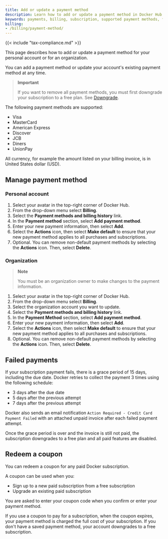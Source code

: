 ```yaml
---
title: Add or update a payment method
description: Learn how to add or update a payment method in Docker Hub
keywords: payments, billing, subscription, supported payment methods, failed payments, coupons
billing:
- /billing/payment-method/
---
```


{{< include "tax-compliance.md" >}}

This page describes how to add or update a payment method for your personal account or for an organization.

You can add a payment method or update your account's existing payment method at any time.

>**Important**
>
> If you want to remove all payment methods, you must first downgrade your subscription to a free plan. See [Downgrade](../../subscription/core-subscription/downgrade.md).

The following payment methods are supported:

- Visa
- MasterCard
- American Express
- Discover
- JCB
- Diners
- UnionPay

All currency, for example the amount listed on your billing invoice, is in United States dollar (USD).

## Manage payment method

### Personal account

1. Select your avatar in the top-right corner of Docker Hub.
2. From the drop-down menu select **Billing**.
3. Select the **Payment methods and billing history** link.
4. In the **Payment method** section, select **Add payment method**.
5. Enter your new payment information, then select **Add**.
6. Select the **Actions** icon, then select **Make default** to ensure that your new payment method applies to all purchases and subscriptions.
7. Optional. You can remove non-default payment methods by selecting the **Actions** icon. Then, select **Delete**.

### Organization

> **Note**
>
> You must be an organization owner to make changes to the payment information.

1. Select your avatar in the top-right corner of Docker Hub.
2. From the drop-down menu select **Billing**.
3. Select the organization account you want to update.
4. Select the **Payment methods and billing history** link.
5. In the **Payment Method** section, select **Add payment method**.
6. Enter your new payment information, then select **Add**.
7. Select the **Actions** icon, then select **Make default** to ensure that your new payment method applies to all purchases and subscriptions.
8. Optional. You can remove non-default payment methods by selecting the **Actions** icon. Then, select **Delete**.

## Failed payments

If your subscription payment fails, there is a grace period of 15 days, including the due date. Docker retries to collect the payment 3 times using the following schedule:

- 3 days after the due date
- 5 days after the previous attempt
- 7 days after the previous attempt

Docker also sends an email notification `Action Required - Credit Card Payment Failed` with an attached unpaid invoice after each failed payment attempt. 

Once the grace period is over and the invoice is still not paid, the subscription downgrades to a free plan and all paid features are disabled.

## Redeem a coupon

You can redeem a coupon for any paid Docker subscription.

A coupon can be used when you:
- Sign up to a new paid subscription from a free subscription
- Upgrade an existing paid subscription

You are asked to enter your coupon code when you confirm or enter your payment method.

If you use a coupon to pay for a subscription, when the coupon expires, your payment method is charged the full cost of your subscription. If you don't have a saved payment method, your account downgrades to a free subscription.
